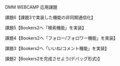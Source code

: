 DMM WEBCAMP 応用課題<br>

課題6【課題3で実装した機能の非同期通信化】<br>

課題5【Bookers2へ「検索機能」を実装】<br>

課題4【Bookers2へ「フォロー/フォロワー機能」を実装】<br>

課題3【Bookers2へ「いいね/コメント機能」を実装】<br>

課題2【Bookers2を完成させよう(デバッグ形式)】
